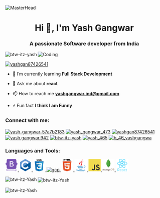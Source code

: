 ![MasterHead](https://media.geeksforgeeks.org/wp-content/cdn-uploads/20210310114057/web-development-image.png)
<h1 align="center">Hi 👋, I'm Yash Gangwar</h1>
<h3 align="center">A passionate Software developer from India</h3>
<img align="right" alt="Coding" width="400" src="https://cdn.dribbble.com/users/1162077/screenshots/3848914/programmer.gif">

<p align="left"> <img src="https://komarev.com/ghpvc/?username=btw-itz-yash&label=Profile%20views&color=0e75b6&style=flat" alt="btw-itz-yash" /> </p>

<p align="left"> <a href="https://twitter.com/yashgan87426541" target="blank"><img src="https://img.shields.io/twitter/follow/yashgan87426541?logo=twitter&style=for-the-badge" alt="yashgan87426541" /></a> </p>

- 🌱 I’m currently learning **Full Stack Development**

- 💬 Ask me about **react**

- 📫 How to reach me **yashgangwar.ind@gmail.com**

- ⚡ Fun fact **I think I am Funny**

<h3 align="left">Connect with me:</h3>
<p align="left">
<a href="https://linkedin.com/in/yash-gangwar-57a7b2183" target="blank"><img align="center" src="https://raw.githubusercontent.com/rahuldkjain/github-profile-readme-generator/master/src/images/icons/Social/linked-in-alt.svg" alt="yash-gangwar-57a7b2183" height="30" width="40" /></a>
<a href="https://instagram.com/yash_gangwar_473" target="blank"><img align="center" src="https://raw.githubusercontent.com/rahuldkjain/github-profile-readme-generator/master/src/images/icons/Social/instagram.svg" alt="yash_gangwar_473" height="30" width="40" /></a>
<a href="https://twitter.com/yashgan87426541" target="blank"><img align="center" src="https://raw.githubusercontent.com/rahuldkjain/github-profile-readme-generator/master/src/images/icons/Social/twitter.svg" alt="yashgan87426541" height="30" width="40" /></a>
<a href="https://fb.com/yash.gangwar.942" target="blank"><img align="center" src="https://raw.githubusercontent.com/rahuldkjain/github-profile-readme-generator/master/src/images/icons/Social/facebook.svg" alt="yash.gangwar.942" height="30" width="40" /></a>
<a href="https://www.leetcode.com/btw_itz_Yash" target="blank"><img align="center" src="https://raw.githubusercontent.com/rahuldkjain/github-profile-readme-generator/master/src/images/icons/Social/leet-code.svg" alt="btw-itz-yash" height="30" width="40" /></a>
<a href="https://www.codechef.com/users/Yash_465" target="blank"><img align="center" src="https://cdn.jsdelivr.net/npm/simple-icons@3.1.0/icons/codechef.svg" alt="yash_465" height="30" width="40" /></a>
<a href="https://www.hackerrank.com/b_46_yashgangwa" target="blank"><img align="center" src="https://raw.githubusercontent.com/rahuldkjain/github-profile-readme-generator/master/src/images/icons/Social/hackerrank.svg" alt="b_46_yashgangwa" height="30" width="40" /></a>
</p>

<h3 align="left">Languages and Tools:</h3>
<p align="left"> <a href="https://getbootstrap.com" target="_blank" rel="noreferrer"> <img src="https://raw.githubusercontent.com/devicons/devicon/master/icons/bootstrap/bootstrap-plain-wordmark.svg" alt="bootstrap" width="40" height="40"/> </a> <a href="https://www.cprogramming.com/" target="_blank" rel="noreferrer"> <img src="https://raw.githubusercontent.com/devicons/devicon/master/icons/c/c-original.svg" alt="c" width="40" height="40"/> </a> <a href="https://www.w3schools.com/css/" target="_blank" rel="noreferrer"> <img src="https://raw.githubusercontent.com/devicons/devicon/master/icons/css3/css3-original-wordmark.svg" alt="css3" width="40" height="40"/> </a> <a href="https://cloud.google.com" target="_blank" rel="noreferrer"> <img src="https://www.vectorlogo.zone/logos/google_cloud/google_cloud-icon.svg" alt="gcp" width="40" height="40"/> </a> <a href="https://www.w3.org/html/" target="_blank" rel="noreferrer"> <img src="https://raw.githubusercontent.com/devicons/devicon/master/icons/html5/html5-original-wordmark.svg" alt="html5" width="40" height="40"/> </a> <a href="https://www.java.com" target="_blank" rel="noreferrer"> <img src="https://raw.githubusercontent.com/devicons/devicon/master/icons/java/java-original.svg" alt="java" width="40" height="40"/> </a> <a href="https://developer.mozilla.org/en-US/docs/Web/JavaScript" target="_blank" rel="noreferrer"> <img src="https://raw.githubusercontent.com/devicons/devicon/master/icons/javascript/javascript-original.svg" alt="javascript" width="40" height="40"/> </a> <a href="https://www.mongodb.com/" target="_blank" rel="noreferrer"> <img src="https://raw.githubusercontent.com/devicons/devicon/master/icons/mongodb/mongodb-original-wordmark.svg" alt="mongodb" width="40" height="40"/> </a> <a href="https://reactjs.org/" target="_blank" rel="noreferrer"> <img src="https://raw.githubusercontent.com/devicons/devicon/master/icons/react/react-original-wordmark.svg" alt="react" width="40" height="40"/> </a> </p>

<p><img align="left" src="https://github-readme-stats.vercel.app/api/top-langs?username=btw-itz-yash&show_icons=true&locale=en&layout=compact" alt="btw-itz-Yash" /></p>

<p>&nbsp;<img align="center" src="https://github-readme-stats.vercel.app/api?username=btw-itz-yash&show_icons=true&locale=en" alt="btw-itz-Yash" /></p>

<p><img align="center" src="https://github-readme-streak-stats.herokuapp.com/?user=btw-itz-yash&" alt="btw-itz-Yash" /></p>

